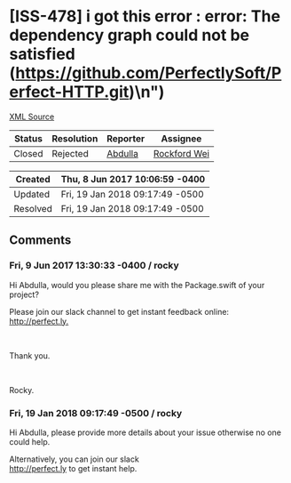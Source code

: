 # [ISS-478] i got this error : error: The dependency graph could not be satisfied (https://github.com/PerfectlySoft/Perfect-HTTP.git)\n")

[XML Source](../xml/ISS-478.xml)
<p></p>





Status|Resolution|Reporter|Assignee
------|----------|--------|--------
Closed|Rejected|[Abdulla](3baman@gmail.com)|[Rockford Wei]($rocky)





Created|Thu, 8 Jun 2017 10:06:59 -0400
-------|--------------
Updated|Fri, 19 Jan 2018 09:17:49 -0500
Resolved|Fri, 19 Jan 2018 09:17:49 -0500


## Comments




### Fri, 9 Jun 2017 13:30:33 -0400 / rocky 

<p><p>Hi Abdulla, would you please share me with the Package.swift of your project?</p>

<p>Please join our slack channel to get instant feedback online: <a href="http://perfect.ly./" class="external-link" rel="nofollow">http://perfect.ly.</a></p>

<p> </p>

<p>Thank you.</p>

<p> </p>

<p>Rocky.</p></p>


### Fri, 19 Jan 2018 09:17:49 -0500 / rocky 

<p><p>Hi Abdulla, please provide more details about your issue otherwise no one could help.</p>


<p>Alternatively, you can join our slack <br/>
<a href="http://perfect.ly/" class="external-link" rel="nofollow">http://perfect.ly</a> to get instant help.</p></p>



